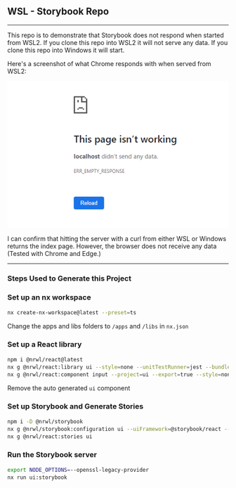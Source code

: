 
## WSL - Storybook Repo

---

This repo is to demonstrate that Storybook does not respond when started from WSL2. If you clone this repo into WSL2 it will not serve any data. If you clone this repo into Windows it will start.

Here's a screenshot of what Chrome responds with when served from WSL2:

![WSL_Chrome_Screenshot](WSL_Chrome_Screenshot.png "Title")

I can confirm that hitting the server with a curl from either WSL or Windows returns the index page. However, the browser does not receive any data (Tested with Chrome and Edge.)

---

### Steps Used to Generate this Project

### Set up an nx workspace

```bash
nx create-nx-workspace@latest --preset=ts
```

Change the apps and libs folders to `/apps` and `/libs` in `nx.json`

### Set up a React library
```bash
npm i @nrwl/react@latest
nx g @nrwl/react:library ui --style=none --unitTestRunner=jest --bundler=none
nx g @nrwl/react:component input --project=ui --export=true --style=none
```
Remove the auto generated `ui` component

### Set up Storybook and Generate Stories
```bash
npm i -D @nrwl/storybook
nx g @nrwl/storybook:configuration ui --uiFramework=@storybook/react --tsConfiguration=true --configureCypress=true
nx g @nrwl/react:stories ui
```

### Run the Storybook server
```bash
export NODE_OPTIONS=--openssl-legacy-provider
nx run ui:storybook
```